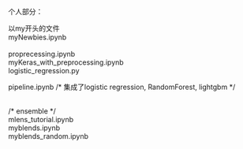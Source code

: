 个人部分：

以my开头的文件
<br>
myNewbies.ipynb<br>  
proprecessing.ipynb<br>
myKeras_with_preprocessing.ipynb<br>
logistic_regression.py<br>

pipeline.ipynb  /* 集成了logistic regression, RandomForest, lightgbm */ 

<br>
/* ensemble */
<br>
mlens_tutorial.ipynb<br>
myblends.ipynb<br>
myblends_random.ipynb<br>
